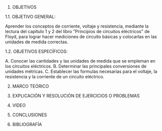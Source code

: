 1. OBJETIVOS

1.1. OBJETIVO GENERAL:

Aprender los conceptos de corriente, voltaje y resistencia, mediante la lectura del capítulo 1 y 2 del libro "Principios de circuitos eléctricos" de Floyd, para lograr hacer mediciones de circuito básicas y colocarlas en las unidades de medida correctas.

1.2. OBJETIVOS ESPECÍFICOS:

A. Conocer las cantidades y las unidades de medida que se empleman en los circuitos eléctricos.
B. Determinar las principales conversiones de unidades métricas.
C. Establecer las formulas necesarias para el voltaje, la resistencia y la corriente de un circuito eléctrico.

2. MARCO TEÓRICO

3. EXPLICACIÓN Y RESOLUCIÓN DE EJERCICIOS O PROBLEMAS

4. VIDEO

5. CONCLUSIONES

6. BIBLIOGRAFÍA
